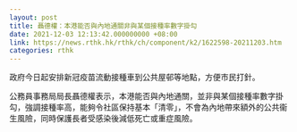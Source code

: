 ```yaml
---
layout: post
title: 聶德權：本港能否與內地通關非與某個接種率數字掛勾
date: 2021-12-03 12:13:42.000000000 +08:00
link: https://news.rthk.hk/rthk/ch/component/k2/1622598-20211203.htm
categories: rthk
---
```


政府今日起安排新冠疫苗流動接種車到公共屋邨等地點，方便市民打針。

公務員事務局局長聶德權表示，本港能否與內地通關，並非與某個接種率數字掛勾，強調接種率高，能夠令社區保持基本「清零」，不會為內地帶來額外的公共衞生風險，同時保護長者受感染後減低死亡或重症風險。
